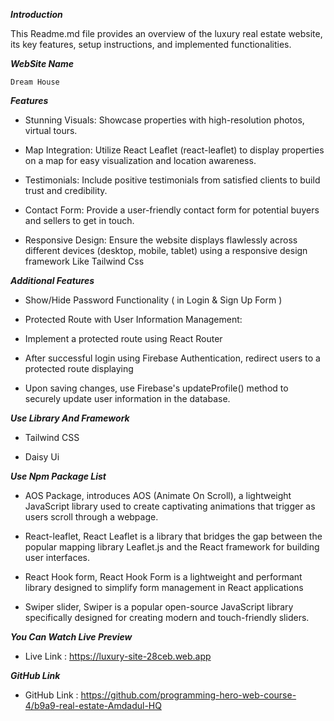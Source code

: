 ***Introduction***

This Readme.md file provides an overview of the luxury real estate website, its key features, setup instructions, and implemented functionalities.

***WebSite Name***

    Dream House

***Features***

* Stunning Visuals:
  Showcase properties with high-resolution photos, virtual tours.

* Map Integration:
  Utilize React Leaflet (react-leaflet) to display properties on a map for easy visualization and location awareness.
 
* Testimonials:
  Include positive testimonials from satisfied clients to build trust and credibility.

* Contact Form:
Provide a user-friendly contact form for potential buyers and sellers to get in touch.

* Responsive Design:
  Ensure the website displays flawlessly across different devices (desktop, mobile, tablet) using a responsive design framework Like Tailwind Css

***Additional Features***

* Show/Hide Password Functionality ( in Login & Sign Up Form )

* Protected Route with User Information Management:

* Implement a protected route using React Router 

* After successful login using Firebase Authentication, redirect users to a protected route displaying

* Upon saving changes, use Firebase's updateProfile() method to securely update user information in the database.

***Use Library And Framework***

* Tailwind CSS

* Daisy Ui

***Use Npm Package List***

* AOS Package,
  introduces AOS (Animate On Scroll), a lightweight JavaScript library used to create captivating animations that trigger as users scroll through a webpage.

* React-leaflet,
  React Leaflet is a library that bridges the gap between the popular mapping library Leaflet.js and the React framework for building user interfaces.

* React Hook form,
  React Hook Form is a lightweight and performant library designed to simplify form management in React applications

* Swiper slider,
  Swiper is a popular open-source JavaScript library specifically designed for creating modern and touch-friendly sliders.


***You Can Watch Live Preview***

* Live Link : https://luxury-site-28ceb.web.app

***GitHub Link***

* GitHub Link : https://github.com/programming-hero-web-course-4/b9a9-real-estate-Amdadul-HQ

